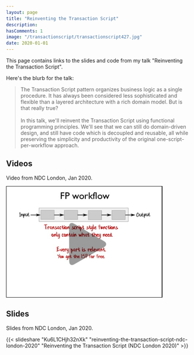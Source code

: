 ```yaml
---
layout: page
title: "Reinventing the Transaction Script"
description:
hasComments: 1
image: "/transactionscript/transactionscript427.jpg"
date: 2020-01-01
---
```


This page contains links to the slides and code from my talk "Reinventing the Transaction Script".

Here's the blurb for the talk:


> The Transaction Script pattern organizes business logic as a single procedure. It has always
> been considered less sophisticated and flexible than a layered architecture with a rich
> domain model. But is that really true?
> \
> \
> In this talk, we'll reinvent the Transaction Script using functional programming principles.
> We'll see that we can still do domain-driven design, and still have code which is decoupled
> and reusable, all while preserving the simplicity and productivity of the original
> one-script-per-workflow approach.


## Videos

Video from NDC London, Jan 2020.

[![NDC London, Jan 2020](transactionscript427.jpg)](https://www.youtube.com/watch?v=USSkidmaS6w)


## Slides

Slides from NDC London, Jan 2020.

{{< slideshare "Ku6L1CHjh32nXk" "reinventing-the-transaction-script-ndc-london-2020" "Reinventing the Transaction Script (NDC London 2020)" >}}

